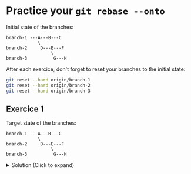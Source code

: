 # Practice your `git rebase --onto`

Initial state of the branches:
```
branch-1 ---A---B---C
            \
branch-2     D---E---F
                 \
branch-3          G---H
```

After each exercice, don't forget to reset your branches to the initial state:
```bash
git reset --hard origin/branch-1
git reset --hard origin/branch-2
git reset --hard origin/branch-3
```

## Exercice 1

Target state of the branches:
```
branch-1 ---A---B---C
            \
branch-2     D---E---F
                 \
branch-3          G---H
```
<details>
  <summary>Solution (Click to expand)</summary>

    git ...

</details>
